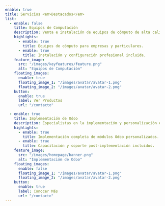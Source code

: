 ```yaml
---
enable: true
title: Servicios <em>Destacados</em>
list:
  - enable: false
    title: Equipos de Computación
    description: Venta e instalación de equipos de cómputo de alta calidad. Ofrecemos computadoras, laptops, impresoras y cámaras de las mejores marcas, con garantía y soporte técnico especializado.
    highlights:
      - enable: true
        title: Equipos de cómputo para empresas y particulares.
      - enable: true
        title: Instalación y configuración profesional incluida.
    feature_image:
      src: "/images/keyfeatures/feature.png"
      alt: "Equipos de Computación"
    floating_images:
      enable: true
      floating_image_1: "/images/avatar/avatar-1.png"
      floating_image_2: "/images/avatar/avatar-2.png" 
    button:
      enable: true
      label: Ver Productos
      url: "/contacto"

  - enable: true
    title: Implementación de Odoo
    description: Especialistas en la implementación y personalización de Odoo ERP. Automatizamos procesos empresariales con soluciones adaptadas a las necesidades específicas de tu empresa.
    highlights:
      - enable: true
        title: Implementación completa de módulos Odoo personalizados.
      - enable: true
        title: Capacitación y soporte post-implementación incluidos.
    feature_image:
      src: "/images/homepage/banner.png"
      alt: "Implementación de Odoo"
    floating_images:
      enable: false
      floating_image_1: "/images/avatar/avatar-1.png"
      floating_image_2: "/images/avatar/avatar-2.png" 
    button:
      enable: true
      label: Conocer Más
      url: "/contacto"
---
```

